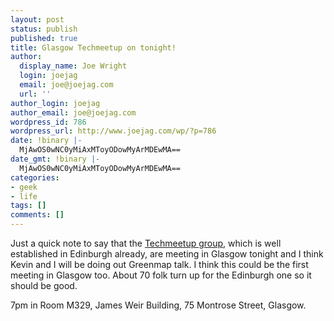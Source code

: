 ```yaml
---
layout: post
status: publish
published: true
title: Glasgow Techmeetup on tonight!
author:
  display_name: Joe Wright
  login: joejag
  email: joe@joejag.com
  url: ''
author_login: joejag
author_email: joe@joejag.com
wordpress_id: 786
wordpress_url: http://www.joejag.com/wp/?p=786
date: !binary |-
  MjAwOS0wNC0yMiAxMToyODowMyArMDEwMA==
date_gmt: !binary |-
  MjAwOS0wNC0yMiAxMToyODowMyArMDEwMA==
categories:
- geek
- life
tags: []
comments: []
---
```

<p>Just a quick note to say that the <a href="http://www.techmeetup.co.uk">Techmeetup group</a>, which is well established in Edinburgh already, are meeting in Glasgow tonight and I think Kevin and I will be doing out Greenmap talk.  I think this could be the first meeting in Glasgow too.  About 70 folk turn up for the Edinburgh one so it should be good.</p>
<p>7pm in Room M329, James Weir Building, 75 Montrose Street, Glasgow.</p>
